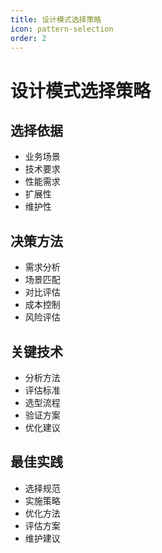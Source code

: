 ```yaml
---
title: 设计模式选择策略
icon: pattern-selection
order: 2
---
```


# 设计模式选择策略

## 选择依据
- 业务场景
- 技术要求
- 性能需求
- 扩展性
- 维护性

## 决策方法
- 需求分析
- 场景匹配
- 对比评估
- 成本控制
- 风险评估

## 关键技术
- 分析方法
- 评估标准
- 选型流程
- 验证方案
- 优化建议

## 最佳实践
- 选择规范
- 实施策略
- 优化方法
- 评估方案
- 维护建议
